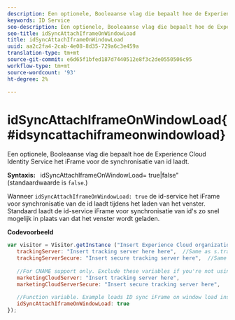 ```yaml
---
description: Een optionele, Booleaanse vlag die bepaalt hoe de Experience Cloud Identity Service het iFrame voor de synchronisatie van id laadt.
keywords: ID Service
seo-description: Een optionele, Booleaanse vlag die bepaalt hoe de Experience Cloud Identity Service het iFrame voor de synchronisatie van id laadt.
seo-title: idSyncAttachIframeOnWindowLoad
title: idSyncAttachIframeOnWindowLoad
uuid: aa2c2fa4-2cab-4e08-8d35-729a6c3e459a
translation-type: tm+mt
source-git-commit: e6d65f1bfed187d7440512e8f3c2de0550506c95
workflow-type: tm+mt
source-wordcount: '93'
ht-degree: 2%

---
```



# idSyncAttachIframeOnWindowLoad{#idsyncattachiframeonwindowload}

Een optionele, Booleaanse vlag die bepaalt hoe de Experience Cloud Identity Service het iFrame voor de synchronisatie van id laadt.

**Syntaxis:** ` `idSyncAttachIframeOnWindowLoad= true|false&quot;(standaardwaarde is `false`.)

Wanneer `idSyncAttachIframeOnWindowLoad: true` de id-service het iFrame voor synchronisatie van de id laadt tijdens het laden van het venster. Standaard laadt de id-service iFrame voor synchronisatie van id&#39;s zo snel mogelijk in plaats van dat het venster wordt geladen.

**Codevoorbeeld**

```js
var visitor = Visitor.getInstance ("Insert Experience Cloud organization ID here",{ 
   trackingServer: "Insert tracking server here here",  //Same as s.trackingServer 
   trackingServerSecure: "Insert secure tracking server here",  //Same as s.trackingServerSecure 
 
   //For CNAME support only. Exclude these variables if you're not using CNAME 
   marketingCloudServer: "Insert tracking server here", 
   marketingCloudServerSecure: "Insert secure tracking server here", 
 
   //Function variable. Example loads ID sync iFrame on window load instad of ASAP. 
   idSyncAttachIframeOnWindowLoad: true 
});
```

